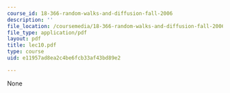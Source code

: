 ```yaml
---
course_id: 18-366-random-walks-and-diffusion-fall-2006
description: ''
file_location: /coursemedia/18-366-random-walks-and-diffusion-fall-2006/e11957ad8ea2c4be6fcb33af43bd89e2_lec10.pdf
file_type: application/pdf
layout: pdf
title: lec10.pdf
type: course
uid: e11957ad8ea2c4be6fcb33af43bd89e2

---
```

None